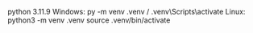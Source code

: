 python 3.11.9
Windows:
py -m venv .venv
 / .venv\Scripts\activate
Linux:
python3 -m venv .venv
source .venv/bin/activate
